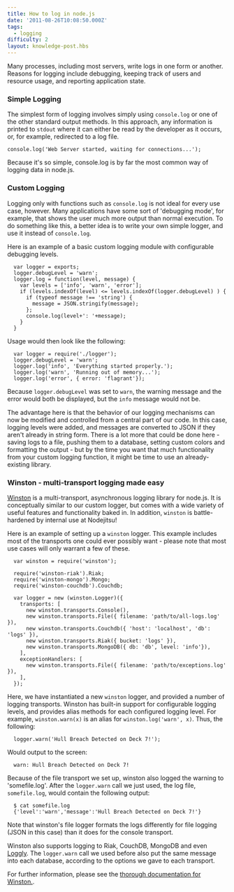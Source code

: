 ```yaml
---
title: How to log in node.js
date: '2011-08-26T10:08:50.000Z'
tags:
  - logging
difficulty: 2
layout: knowledge-post.hbs
---
```


Many processes, including most servers, write logs in one form or another. Reasons for logging include debugging, keeping track of users and resource usage, and reporting application state.

### Simple Logging

The simplest form of logging involves simply using `console.log` or one of the other standard output methods. In this approach, any information is printed to `stdout` where it can either be read by the developer as it occurs, or, for example, redirected to a log file. 

    console.log('Web Server started, waiting for connections...');

Because it's so simple, console.log is by far the most common way of logging data in node.js.

### Custom Logging

Logging only with functions such as `console.log` is not ideal for every use case, however.  Many applications have some sort of 'debugging mode', for example, that shows the user much more output than normal execution.  To do something like this, a better idea is to write your own simple logger, and use it instead of `console.log`. 

Here is an example of a basic custom logging module with configurable debugging levels.

      var logger = exports;
      logger.debugLevel = 'warn';
      logger.log = function(level, message) {
        var levels = ['info', 'warn', 'error'];
        if (levels.indexOf(level) <= levels.indexOf(logger.debugLevel) ) {
          if (typeof message !== 'string') {
            message = JSON.stringify(message);
          };
          console.log(level+': '+message);
        }
      }

Usage would then look like the following:

      var logger = require('./logger');
      logger.debugLevel = 'warn';
      logger.log('info', 'Everything started properly.');
      logger.log('warn', 'Running out of memory...');
      logger.log('error', { error: 'flagrant'});
    
Because `logger.debugLevel` was set to `warn`, the warning message and the error would both be displayed, but the `info` message would not be.

The advantage here is that the behavior of our logging mechanisms can now be modified and controlled from a central part of our code. In this case, logging levels were added, and messages are converted to JSON if they aren't already in string form. There is a lot more that could be done here - saving logs to a file, pushing them to a database, setting custom colors and formatting the output - but by the time you want that much functionality from your custom logging function, it might be time to use an already-existing library.

### Winston - multi-transport logging made easy

[Winston](https://github.com/indexzero/winston) is a multi-transport, asynchronous logging library for node.js.  It is conceptually similar to our custom logger, but comes with a wide variety of useful features and functionality baked in. In addition, `winston` is battle-hardened by internal use at Nodejitsu!

Here is an example of setting up a `winston` logger.  This example includes most of the transports one could ever possibly want - please note that most use cases will only warrant a few of these.

      var winston = require('winston');

      require('winston-riak').Riak;
      require('winston-mongo').Mongo;
      require('winston-couchdb').Couchdb;
      
      var logger = new (winston.Logger)({
        transports: [
          new winston.transports.Console(),
          new winston.transports.File({ filename: 'path/to/all-logs.log' }),
          new winston.transports.Couchdb({ 'host': 'localhost', 'db': 'logs' }),
          new winston.transports.Riak({ bucket: 'logs' }),
          new winston.transports.MongoDB({ db: 'db', level: 'info'}),
        ],
        exceptionHandlers: [
          new winston.transports.File({ filename: 'path/to/exceptions.log' }),
        ],
      });

Here, we have instantiated a new `winston` logger, and provided a number of logging transports.  Winston has built-in support for configurable logging levels, and provides alias methods for each configured logging level.  For example, `winston.warn(x)` is an alias for `winston.log('warn', x)`.  Thus, the following:

      logger.warn('Hull Breach Detected on Deck 7!'); 

Would output to the screen:

      warn: Hull Breach Detected on Deck 7!

Because of the file transport we set up, winston also logged the warning to 'somefile.log'.  After the `logger.warn` call we just used, the log file, `somefile.log`, would contain the following output:

      $ cat somefile.log 
      {'level':'warn','message':'Hull Breach Detected on Deck 7!'}

Note that winston's file logger formats the logs differently for file logging (JSON in this case) than it does for the console transport.

Winston also supports logging to Riak, CouchDB, MongoDB and even [Loggly](http://loggly.com).  The `logger.warn` call we used before also put the same message into each database, according to the options we gave to each transport.

For further information, please see the [thorough documentation for Winston.](https://github.com/indexzero/winston).
